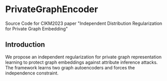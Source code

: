 # PrivateGraphEncoder
Source Code for CIKM2023 paper "Independent Distribution Regularization for Private Graph Embedding"

## Introduction
We propose an independent regularization for private graph representation learning to protect graph embeddings against attribute inference attacks. The framework learns two graph autoencoders and forces the independence constraint.

